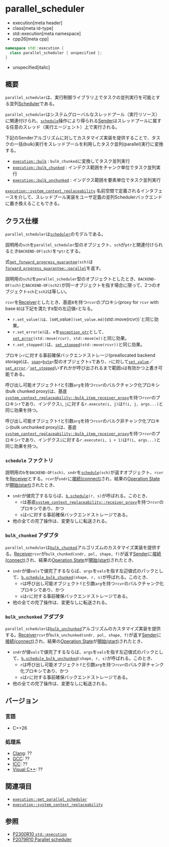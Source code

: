 # parallel_scheduler
* execution[meta header]
* class[meta id-type]
* std::execution[meta namespace]
* cpp26[meta cpp]

```cpp
namespace std::execution {
  class parallel_scheduler { unspecified };
}
```
* unspecified[italic]

## 概要
`parallel_scheduler`は、実行制御ライブラリ上でタスクの並列実行を可能とする並列[Scheduler](scheduler.md)である。

`parallel_scheduler`はシステムグローバルなスレッドプール（実行リソース）に関連付けられ、[`schedule`](schedule.md)操作により得られる[Sender](sender.md)はスレッドプールに属する任意のスレッド（実行エージェント）上で実行される。

下記のSenderアルゴリズムに対してカスタマイズ実装を提供することで、タスクの一括(bulk)実行をスレッドプールを利用したタスク並列(parallel)実行に変換する。

- [`execution::bulk`](bulk.md) : `bulk_chunked`に変換してタスク並列実行
- [`execution::bulk_chunked`](bulk_chunked.md) : インデクス範囲をチャンク単位でタスク並列実行
- [`execution::bulk_unchunked`](bulk_unchunked.md) : インデクス範囲を要素単位でタスク並列実行

[`execution::system_context_replaceability`](system_context_replaceability.md) 名前空間で定義されるインタフェースを介して、スレッドプール実装をユーザ定義の並列Schedulerバックエンドに置き換えることもできる。


## クラス仕様
`parallel_scheduler`は[`scheduler`](scheduler.md)のモデルである。

説明用の`sch`を`parallel_scheduler`型のオブジェクト、`sch`が`ptr`と関連付けられるとき`BACKEND-OF(sch)`を`*ptr`とする。

式[`get_forward_progress_guarantee`](get_forward_progress_guarantee.md)`(sch)`は[`forward_progress_guarantee::parallel`](forward_progress_guarantee.md)を返す。

説明用の`sch2`を`parallel_scheduler`型のオブジェクトとしたとき、`BACKEND-OF(sch)`と`BACKEND-OF(sch2)`が同一オブジェクトを指す場合に限って、2つのオブジェクト`sch`と`sch2`は等しい。

`rcvr`を[Receiver](receiver.md)としたとき、基底`B`を持つ`rcvr`のプロキシ(proxy for `rcvr` with base `B`)は下記を満たす`B`型の左辺値`r`となる。

- `r.set_value()は、[`set_value`](set_value.md)`(std::move(rcvr))`と同じ効果。
- `r.set_error(e)`は、`e`を[`exception_ptr`](/reference/exception/exception_ptr.md)として、[`set_error`](set_error.md)`(std::move(rcvr), std::move(e))`と同じ効果。
- `r.set_stopped()`は、[`set_stopped`](set_stopped.md)`(std::move(rcvr))`と同じ効果。

プロキシ`r`に対する事前確保バックエンドストレージ(preallocated backend storage)は、[`span`](/reference/span/span.md)`<`[`byte`](/reference/cstddef.md)`>`型のオブジェクト`s`であり、`r`に対して[`set_value`](set_value.md)／[`set_error`](set_error.md)／[`set_stopped`](set_stopped.md)いずれかが呼び出されるまで範囲`s`は有効かつ上書き可能である。

呼び出し可能オブジェクト`f`と引数`arg`を持つ`rcvr`のバルクチャンク化プロキシ(bulk chunked proxy)は、基底
[`system_context_replaceability::bulk_item_receiver_proxy`](system_context_replaceability/bulk_item_receiver_proxy.md.nolink)を持つ`rcvr`のプロキシ`r`であり、インデクス`i`, `j`に対する`r.execute(i, j)`は`f(i, j, args...)`と同じ効果を持つ。

呼び出し可能オブジェクト`f`と引数`arg`を持つ`rcvr`のバルク非チャンク化プロキシ(bulk unchunked proxy)は、基底
[`system_context_replaceability::bulk_item_receiver_proxy`](system_context_replaceability/bulk_item_receiver_proxy.md.nolink)を持つ`rcvr`のプロキシ`r`であり、インデクス`i`に対する`r.execute(i, i + 1)`は`f(i, args...)`と同じ効果を持つ。


### `schedule` ファクトリ
説明用の`b`を`BACKEND-OF(sch)`、`sndr`を[`schedule`](schedule.md)`(sch)`が返すオブジェクト、`rcvr`を[Receiver](receiver.md)とする。`rcvr`が`sndr`に[接続(connect)](connect.md)され、結果の[Operation State](operation_state.md)が[開始(start)](start.md)されたとき、

- `sndr`が値完了するならば、[`b.schedule`](system_context_replaceability/parallel_scheduler_backend/schedule.md.nolink)`(r, s)`が呼ばれる。このとき、
    - `r`は基底[`system_context_replaceability::receiver_proxy`](system_context_replaceability/receiver_proxy.md.nolink)を持つ`rcvr`のプロキシであり、かつ
    - `s`は`r`に対する事前確保バックエンドストレージである。
- 他の全ての完了操作は、変更なしに転送される。


### `bulk_chunked` アダプタ
`parallel_scheduler`は[`bulk_chunked`](bulk_chunked.md)アルゴリズムのカスタマイズ実装を提供する。[Receiver](receiver.md)`rcvr`が`bulk_chunked(sndr, pol, shape, f)`が返す[Sender](sender.md)に[接続(connect)](connect.md)され、結果の[Operation State](operation_state.md)が[開始(start)](start.md)されたとき、

- `sndr`が値`vals`で値完了するならば、`args`を`vals`を指す左辺値式のパックとして、[`b.schedule_bulk_chunked`](system_context_replaceability/parallel_scheduler_backend/schedule_bulk_chunked.md.nolink)`(shape, r, s)`が呼ばれる。このとき、
    - `r`は呼び出し可能オブジェクト`f`と引数`arg`を持つ`rcvr`のバルクチャンク化プロキシであり、かつ
    - `s`は`r`に対する事前確保バックエンドストレージである。
- 他の全ての完了操作は、変更なしに転送される。

### `bulk_unchunked` アダプタ
`parallel_scheduler`は[`bulk_unchunked`](bulk_unchunked.md)アルゴリズムのカスタマイズ実装を提供する。[Receiver](receiver.md)`rcvr`が`bulk_unchunked(sndr, pol, shape, f)`が返す[Sender](sender.md)に[接続(connect)](connect.md)され、結果の[Operation State](operation_state.md)が[開始(start)](start.md)されたとき、

- `sndr`が値`vals`で値完了するならば、`args`を`vals`を指す左辺値式のパックとして、[`b.schedule_bulk_unchunked`](system_context_replaceability/parallel_scheduler_backend/schedule_bulk_unchunked.md.nolink)`(shape, r, s)`が呼ばれる。このとき、
    - `r`は呼び出し可能オブジェクト`f`と引数`arg`を持つ`rcvr`のバルク非チャンク化プロキシであり、かつ
    - `s`は`r`に対する事前確保バックエンドストレージである。
- 他の全ての完了操作は、変更なしに転送される。


## バージョン
### 言語
- C++26

### 処理系
- [Clang](/implementation.md#clang): ??
- [GCC](/implementation.md#gcc): ??
- [ICC](/implementation.md#icc): ??
- [Visual C++](/implementation.md#visual_cpp): ??


## 関連項目
- [`execution::get_parallel_scheduler`](get_parallel_scheduler.md)
- [`execution::system_context_replaceability`](system_context_replaceability.md)


## 参照
- [P2300R10 `std::execution`](https://www.open-std.org/jtc1/sc22/wg21/docs/papers/2024/p2300r10.html)
- [P2079R10 Parallel scheduler](https://open-std.org/jtc1/sc22/wg21/docs/papers/2025/p2079r10.html)
